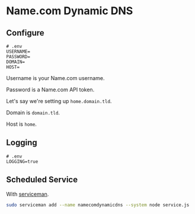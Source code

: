 # Name.com Dynamic DNS

## Configure

```
# .env
USERNAME=
PASSWORD=
DOMAIN=
HOST=
```

Username is your Name.com username.

Password is a Name.com API token.

Let's say we're setting up `home.domain.tld`.

Domain is `domain.tld`.

Host is `home`.

## Logging

```
# .env
LOGGING=true
```

## Scheduled Service

With [serviceman](https://webinstall.dev/serviceman).

```bash
sudo serviceman add --name namecomdynamicdns --system node service.js
```
